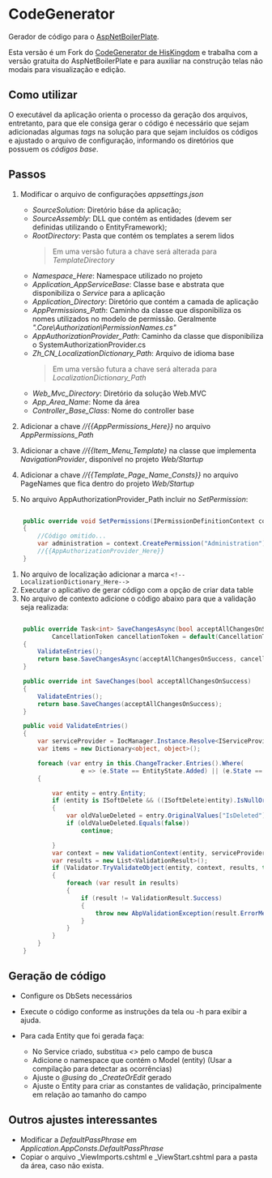 # CodeGenerator

Gerador de código para o [AspNetBoilerPlate](http://aspnetboilerplate.com).

Esta versão é um Fork do [CodeGenerator de HisKingdom](https://github.com/HisKingdom/CodeGenerator)  e trabalha com a versão gratuita do AspNetBoilerPlate e para auxiliar na construção telas não modais para visualização e edição.

## Como utilizar 

O executável da aplicação orienta o processo da geração dos arquivos, entretanto, para que ele consiga gerar o código é necessário que sejam adicionadas algumas *tags* na solução para que sejam incluídos os códigos e ajustado o arquivo de configuração, informando os diretórios que possuem os *códigos base*.

## Passos

 1. Modificar o arquivo de configurações *appsettings.json*
	
	- *SourceSolution*: Diretório báse da aplicação;
	- *SourceAssembly*: DLL que contém as entidades (devem ser definidas utilizando o EntityFramework);
	- *RootDirectory*: Pasta que contém os templates a serem lidos
		> Em uma versão futura a chave será alterada para *TemplateDirectory*
	- *Namespace_Here*: Namespace utilizado no projeto
	- *Application_AppServiceBase*: Classe base e abstrata que disponibiliza o *Service* para a aplicação
	- *Application_Directory*: Diretório que contém a camada de aplicação
	- *AppPermissions_Path*: Caminho da classe que disponibiliza os nomes utilizados no modelo de permissão. Geralmente _"<Namespace>.Core\\Authorization\\PermissionNames.cs"_
	- *AppAuthorizationProvider_Path*: Caminho da classe que disponibiliza o SystemAuthorizationProvider.cs
	- *Zh_CN_LocalizationDictionary_Path*: Arquivo de idioma base
		> Em uma versão futura a chave será alterada para *LocalizationDictionary_Path*
	- *Web_Mvc_Directory*: Diretório da solução Web.MVC
	- *App_Area_Name*: Nome da área
	- *Controller_Base_Class*: Nome do controller base

 1. Adicionar a chave *//{{AppPermissions_Here}}* no arquivo *AppPermissions_Path* 
 1. Adicionar a chave *//{{Item_Menu_Template}* na classe que implementa *NavigationProvider*, disponível no projeto *Web/Startup*
 1. Adicionar a chave *//{{Template_Page_Name_Consts}}* no arquivo PageNames que fica dentro do projeto *Web/Startup*
 1. No arquivo AppAuthorizationProvider_Path incluir no *SetPermission*:
 
	
```csharp

	public override void SetPermissions(IPermissionDefinitionContext context)
	{
		//Código omitido...
		var administration = context.CreatePermission("Administration");
		//{{AppAuthorizationProvider_Here}}
	}
```

1. No arquivo de localização adicionar a marca ````<!--LocalizationDictionary_Here-->````
 1. Executar o aplicativo de gerar código com a opção de criar data table
 2. No arquivo de contexto adicione o código abaixo para que a validação seja realizada:

```csharp

	public override Task<int> SaveChangesAsync(bool acceptAllChangesOnSuccess, 
			CancellationToken cancellationToken = default(CancellationToken))
	{
		ValidateEntries();
		return base.SaveChangesAsync(acceptAllChangesOnSuccess, cancellationToken);
	}

	public override int SaveChanges(bool acceptAllChangesOnSuccess)
	{
		ValidateEntries();
		return base.SaveChanges(acceptAllChangesOnSuccess);
	}

	public void ValidateEntries()
	{
		var serviceProvider = IocManager.Instance.Resolve<IServiceProvider>();
		var items = new Dictionary<object, object>();

		foreach (var entry in this.ChangeTracker.Entries().Where(
					e => (e.State == EntityState.Added) || (e.State == EntityState.Modified)))
		{

			var entity = entry.Entity;
			if (entity is ISoftDelete && ((ISoftDelete)entity).IsNullOrDeleted())
			{
				var oldValueDeleted = entry.OriginalValues["IsDeleted"];
				if (oldValueDeleted.Equals(false))
					continue;

			}
			var context = new ValidationContext(entity, serviceProvider, items);
			var results = new List<ValidationResult>();
			if (Validator.TryValidateObject(entity, context, results, true) == false)
			{
				foreach (var result in results)
				{
					if (result != ValidationResult.Success)
					{
						throw new AbpValidationException(result.ErrorMessage);
					}
				}
			}
		}
	}
```

 

 
 
## Geração de código

* Configure os DbSets necessários
* Execute o código conforme as instruções da tela ou -h para exibir a ajuda. 
* Para cada Entity que foi gerada faça:

   - No Service criado, substitua *<<ChangeThisPropertyField>>* pelo campo de busca
   - Adicione o namespace que contém o Model (entity) (Usar a compilação para detectar as ocorrências)
   - Ajuste o *@using* do *_CreateOrEdit* gerado
   - Ajuste o Entity para criar as constantes de validação, principalmente em relação ao tamanho do campo
  
 
## Outros ajustes interessantes

- Modificar a *DefaultPassPhrase* em *Application.AppConsts.DefaultPassPhrase*
- Copiar o arquivo _ViewImports.cshtml e _ViewStart.cshtml para a pasta da área, caso não exista.